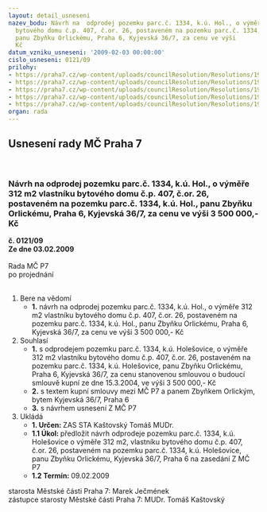 ```yaml
---
layout: detail_usneseni
nazev_bodu: Návrh na  odprodej pozemku parc.č. 1334, k.ú. Hol., o výměře 312 m2 vlastníku
  bytového domu č.p. 407, č.or. 26, postaveném na pozemku parc.č. 1334, k.ú. Hol.,
  panu Zbyňku Orlickému, Praha 6, Kyjevská 36/7, za cenu ve výši        3 500 000,-
  Kč
datum_vzniku_usneseni: '2009-02-03 00:00:00'
cislo_usneseni: 0121/09
prilohy:
- https://praha7.cz/wp-content/uploads/councilResolution/Resolutions/19294/6-skmbt_60008111017580.tif
- https://praha7.cz/wp-content/uploads/councilResolution/Resolutions/19294/6-skmbt_60009012810250.tif
- https://praha7.cz/wp-content/uploads/councilResolution/Resolutions/19294/6-prodej_orlick%c3%bd_z.doc
- https://praha7.cz/wp-content/uploads/councilResolution/Resolutions/19294/6-0063.doc
- https://praha7.cz/wp-content/uploads/councilResolution/Resolutions/19294/6-kupn%c3%ad_smlouvaorlick%c3%bdproraz.doc
organ: rada
---
```

<div id="ucUsn_pList" class="usn">
	<span><h2>Usnesení rady MČ Praha 7 </h2>
<br></span><div class="standBody">
<span><h3>Návrh na  odprodej pozemku parc.č. 1334, k.ú. Hol., o výměře 312 m2 vlastníku bytového domu č.p. 407, č.or. 26, postaveném na pozemku parc.č. 1334, k.ú. Hol., panu Zbyňku Orlickému, Praha 6, Kyjevská 36/7, za cenu ve výši        3 500 000,- Kč</h3></span><div class="center">
		<strong>č. 0121/09</strong><br>
	</div>
<div class="center">
		<strong>Ze dne 03.02.2009</strong><br><br>
	</div>Rada MČ P7<br> po projednání<br><br><ol>
<li>Bere na vědomí<ul><li>
<strong>1.</strong> návrh na odprodej pozemku parc.č. 1334, k.ú. Hol., o výměře 312 m2 vlastníku bytového domu č.p. 407, č.or. 26, postaveném na pozemku parc.č. 1334, k.ú. Hol., panu Zbyňku Orlickému, Praha 6, Kyjevská 36/7, za cenu ve výši  3 500 000,- Kč</li></ul>
</li>
<li>Souhlasí<ul>
<li>
<strong>1.</strong> s odprodejem  pozemku parc.č. 1334, k.ú. Holešovice, o výměře 312 m2 vlastníku bytového domu č.p. 407, č.or. 26, postaveném na pozemku parc.č. 1334, k.ú. Holešovice, panu Zbyňku Orlickému, Praha 6, Kyjevská 36/7, za cenu stanovenou smlouvou o budoucí smlouvě kupní ze dne 15.3.2004, ve výši 3 500 000,- Kč </li>
<li>
<strong>2.</strong> s textem kupní smlouvy mezi MČ P7 a panem Zbyňkem Orlickým, bytem Kyjevská 36/7, Praha 6</li>
<li>
<strong>3.</strong> s návrhem usnesení Z MČ P7</li>
</ul>
</li>
<li>Ukládá<ul>
<li>
<strong>1. Určen: </strong>ZAS STA Kaštovský Tomáš MUDr.</li>
<li>
<strong>1.1 Úkol: </strong>předložit návrh odprodeje pozemku parc.č. 1334, k.ú. Holešovice o výměře 312 m2, vlastníku bytového domu č.p. 407, č.or. 26, postaveném na pozemku parc.č. 1334, k.ú. Holešovice, panu Zbyňku Orlickému, Kyjevská 36/7, Praha 6 na zasedání Z MČ P7</li>
<li>
<strong>1.2 Termín: </strong>09.02.2009</li>
</ul>
</li>
</ol>starosta Městské části Praha 7: Marek Ječmének<br>zástupce starosty Městské části Praha 7: MUDr. Tomáš Kaštovský 
</div>
</div>